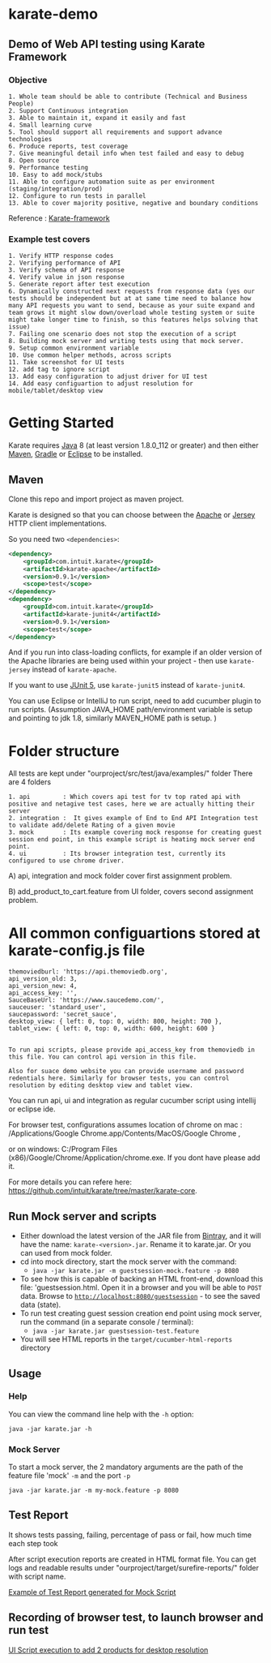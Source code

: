 # karate-demo

## Demo of Web API testing using Karate Framework 

### Objective

    1. Whole team should be able to contribute (Technical and Business People)
    2. Support Continuous integration  
    3. Able to maintain it, expand it easily and fast
    4. Small learning curve 
    5. Tool should support all requirements and support advance technologies 
    6. Produce reports, test coverage
    7. Give meaningful detail info when test failed and easy to debug
    8. Open source 
    9. Performance testing 
    10. Easy to add mock/stubs 
    11. Able to configure automation suite as per environment (staging/integration/prod)
    12. Configure to run tests in parallel
    13. Able to cover majority positive, negative and boundary conditions

Reference : <a href="https://github.com/intuit/karate">Karate-framework</a> 

### Example test covers 

    1. Verify HTTP response codes 
    2. Verifying performance of API
    3. Verify schema of API response
    4. Verify value in json response 
    5. Generate report after test execution
    6. Dynamically constructed next requests from response data (yes our tests should be independent but at at same time need to balance how many API requests you want to send, because as your suite expand and team grows it might slow down/overload whole testing system or suite might take longer time to finish, so this features helps solving that issue)  
    7. Failing one scenario does not stop the execution of a script
    8. Building mock server and writing tests using that mock server.
    9. Setup common environment variable
    10. Use common helper methods, across scripts
    11. Take screenshot for UI tests
    12. add tag to ignore script
    13. Add easy configuration to adjust driver for UI test
    14. Add easy configuartion to adjust resolution for mobile/tablet/desktop view
    
    
 # Getting Started
Karate requires [Java](http://www.oracle.com/technetwork/java/javase/downloads/index.html) 8 (at least version 1.8.0_112 or greater) and then either [Maven](http://maven.apache.org), [Gradle](https://gradle.org) or [Eclipse](#eclipse-quickstart) to be installed.

## Maven


Clone this repo and import project as maven project. 

Karate is designed so that you can choose between the [Apache](https://hc.apache.org/index.html) or [Jersey](https://jersey.java.net) HTTP client implementations.


So you need two `<dependencies>`:

```xml
<dependency>
    <groupId>com.intuit.karate</groupId>
    <artifactId>karate-apache</artifactId>
    <version>0.9.1</version>
    <scope>test</scope>
</dependency>
<dependency>
    <groupId>com.intuit.karate</groupId>
    <artifactId>karate-junit4</artifactId>
    <version>0.9.1</version>
    <scope>test</scope>
</dependency>
```

And if you run into class-loading conflicts, for example if an older version of the Apache libraries are being used within your project - then use `karate-jersey` instead of `karate-apache`.

If you want to use [JUnit 5](#junit-5), use `karate-junit5` instead of `karate-junit4`.


You can use Eclipse or IntelliJ to run script, need to add cucumber plugin to run scripts. (Assumption JAVA_HOME path/environment variable is setup and pointing to jdk 1.8, similarly MAVEN_HOME path is setup. )


# Folder structure 

All tests are kept under "ourproject/src/test/java/examples/" folder
There are 4 folders

    1. api         : Which covers api test for tv top rated api with positive and netagive test cases, here we are actually hitting their server
    2. integration :  It gives example of End to End API Integration test to validate add/delete Rating of a given movie
    3. mock        : Its example covering mock response for creating guest session end point, in this example script is heating mock server end point. 
    4. ui          : Its browser integration test, currently its configured to use chrome driver. 
    
    
A) api, integration and mock folder cover first assignment problem. 

B) add_product_to_cart.feature from UI folder, covers second assignment problem.


# All common configuartions stored at karate-config.js file

    themoviedburl: 'https://api.themoviedb.org',
    api_version_old: 3,
    api_version_new: 4,
    api_access_key: '',
    SauceBaseUrl: 'https://www.saucedemo.com/',
    sauceuser: 'standard_user',
    saucepassword: 'secret_sauce',
    desktop_view: { left: 0, top: 0, width: 800, height: 700 },
    tablet_view: { left: 0, top: 0, width: 600, height: 600 }
    
    
    To run api scripts, please provide api_access_key from themoviedb in this file. You can control api version in this file. 
    
    Also for suace demo website you can provide username and password redentials here. Similarly for browser tests, you can control resolution by editing desktop view and tablet view. 
    
    
 You can run api, ui and integration as regular cucumber script using intellij or eclipse ide.
 
 For browser test, configurations assumes location of chrome on mac : /Applications/Google Chrome.app/Contents/MacOS/Google Chrome , 
 
 or on windows: C:/Program Files (x86)/Google/Chrome/Application/chrome.exe. If you dont have please add it. 
 
 For more details you can refere here: https://github.com/intuit/karate/tree/master/karate-core.



## Run Mock server and scripts

* Either download the latest version of the JAR file from [Bintray](https://dl.bintray.com/ptrthomas/karate/), and it will have the name: `karate-<version>.jar`. Rename it to karate.jar. Or you can used from mock folder. 
* cd into mock directory, start the mock server with the command:
  * `java -jar karate.jar -m guestsession-mock.feature -p 8080`
* To see how this is capable of backing an HTML front-end, download this file: 'guestsession.html. Open it in a browser and you will be able to `POST` data. Browse to [`http://localhost:8080/guestsession`](http://localhost:8080/guestsession) - to see the saved data (state).
* To run test creating guest session creation end point using mock server, run the command (in a separate console / terminal):
  * `java -jar karate.jar guestsession-test.feature`
* You will see HTML reports in the `target/cucumber-html-reports` directory

## Usage
### Help
You can view the command line help with the `-h` option:
```
java -jar karate.jar -h
```

### Mock Server
To start a mock server, the 2 mandatory arguments are the path of the feature file 'mock' `-m` and the port `-p`

```
java -jar karate.jar -m my-mock.feature -p 8080
```

## Test Report 

It shows tests passing, failing, percentage of pass or fail, how much time each step took

After script execution reports are created in HTML format file. You can get logs and readable results under "ourproject/target/surefire-reports/" folder with script name. 

<a href="mock_test.gif">Example of Test Report generated for Mock Script<a>


## Recording of browser test, to launch browser and run test

<a href="record_browser.mp4"> UI Script execution to add 2 products for desktop resolution</a>    
